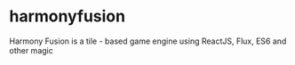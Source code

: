 # harmonyfusion
Harmony Fusion is a tile - based game engine using ReactJS, Flux, ES6 and other magic
